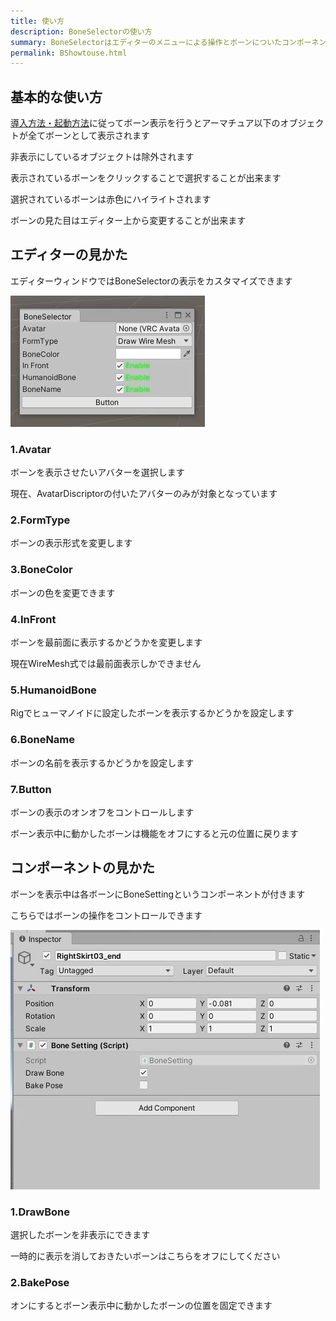 ```yaml
---
title: 使い方
description: BoneSelectorの使い方
summary: BoneSelectorはエディターのメニューによる操作とボーンについたコンポーネントによる操作に分けられています
permalink: BShowtouse.html
---
```

## 基本的な使い方

[導入方法・起動方法](start.md)に従ってボーン表示を行うとアーマチュア以下のオブジェクトが全てボーンとして表示されます

非表示にしているオブジェクトは除外されます

表示されているボーンをクリックすることで選択することが出来ます

選択されているボーンは赤色にハイライトされます

ボーンの見た目はエディター上から変更することが出来ます

## エディターの見かた

エディターウィンドウではBoneSelectorの表示をカスタマイズできます

![エディター画像](../Pictures/BoneSelector/HowtoUse01.jpg)

### 1.Avatar
ボーンを表示させたいアバターを選択します

現在、AvatarDiscriptorの付いたアバターのみが対象となっています

### 2.FormType
ボーンの表示形式を変更します

### 3.BoneColor
ボーンの色を変更できます

### 4.InFront
ボーンを最前面に表示するかどうかを変更します

現在WireMesh式では最前面表示しかできません

### 5.HumanoidBone
Rigでヒューマノイドに設定したボーンを表示するかどうかを設定します

### 6.BoneName
ボーンの名前を表示するかどうかを設定します

### 7.Button
ボーンの表示のオンオフをコントロールします

ボーン表示中に動かしたボーンは機能をオフにすると元の位置に戻ります

## コンポーネントの見かた
ボーンを表示中は各ボーンにBoneSettingというコンポーネントが付きます

こちらではボーンの操作をコントロールできます

![コンポーネント画像](../Pictures/BoneSelector/HowtoUse02.jpg)

### 1.DrawBone
選択したボーンを非表示にできます

一時的に表示を消しておきたいボーンはこちらをオフにしてください

### 2.BakePose
オンにするとボーン表示中に動かしたボーンの位置を固定できます